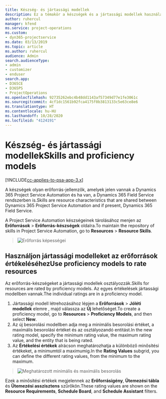 ```yaml
---
title: Készség- és jártassági modellek
description: Ez a témakör a készségek és a jártassági modellek használatáról nyújt információkat.
author: ruhercul
manager: kfend
ms.service: project-operations
ms.custom:
- dyn365-projectservice
ms.date: 03/13/2019
ms.topic: article
ms.author: ruhercul
audience: Admin
search.audienceType:
- admin
- customizer
- enduser
search.app:
- D365CE
- D365PS
- ProjectOperations
ms.openlocfilehash: 92735262ebc4b48dd1143af57349d77e1fe3061c
ms.sourcegitcommit: 4cf1dc1561b92fca4175f0b3813133c5e63ce8e6
ms.translationtype: HT
ms.contentlocale: hu-HU
ms.lasthandoff: 10/28/2020
ms.locfileid: "4124191"
---
```

# <a name="skills-and-proficiency-models"></a><span data-ttu-id="02de0-103">Készség- és jártassági modellek</span><span class="sxs-lookup"><span data-stu-id="02de0-103">Skills and proficiency models</span></span>

[!INCLUDE[cc-applies-to-psa-app-3.x](../includes/cc-applies-to-psa-app-3x.md)]

<span data-ttu-id="02de0-104">A készségek olyan erőforrás-jellemzők, amelyek jelen vannak a Dynamics 365 Project Service Automation és ha van, a Dynamics 365 Field Service rendszerben is.</span><span class="sxs-lookup"><span data-stu-id="02de0-104">Skills are resource characteristics that are shared between Dynamics 365 Project Service Automation and if present, Dynamics 365 Field Service.</span></span> 

<span data-ttu-id="02de0-105">A Project Service Automation készségeinek tárolásához menjen az **Erőforrások** \> **Erőforrás-készségek** oldalra.</span><span class="sxs-lookup"><span data-stu-id="02de0-105">To maintain the repository of skills in Project Service Automation, go to **Resources** \> **Resource Skills**.</span></span> 

> ![Erőforrás képességei](media/Resource-Management-image84.png)

## <a name="use-proficiency-models-to-rate-resources"></a><span data-ttu-id="02de0-107">Használjon jártassági modelleket az erőforrások értékeléséhez</span><span class="sxs-lookup"><span data-stu-id="02de0-107">Use proficiency models to rate resources</span></span>

<span data-ttu-id="02de0-108">Az erőforrás-készségeket a jártassági modellek osztályozzák.</span><span class="sxs-lookup"><span data-stu-id="02de0-108">Skills for resources are rated by proficiency models.</span></span> <span data-ttu-id="02de0-109">Az egyes értékelések jártassági modellben vannak.</span><span class="sxs-lookup"><span data-stu-id="02de0-109">The individual ratings are in a proficiency model.</span></span> 

1. <span data-ttu-id="02de0-110">Jártassági modell létrehozásához lépjen a **Erőforrások** \> **Jóléti modellek** elemre , majd válassza az **Új** lehetőséget.</span><span class="sxs-lookup"><span data-stu-id="02de0-110">To create a proficiency model, go to **Resources** \> **Proficiency Models**, and then select **New**.</span></span>
2. <span data-ttu-id="02de0-111">Az új besorolási modellben adja meg a minimális besorolási értéket, a maximális besorolási értéket és az osztályozandó entitást.</span><span class="sxs-lookup"><span data-stu-id="02de0-111">In the new rating model, specify the minimum rating value, the maximum rating value, and the entity that is being rated.</span></span>
3. <span data-ttu-id="02de0-112">Az **Értékelési értékek** alrácson meghatározhatja a különböző minősítési értékeket, a minimumtól a maximumig.</span><span class="sxs-lookup"><span data-stu-id="02de0-112">In the **Rating Values** subgrid, you can define the different rating values, from the minimum to the maximum.</span></span>

> ![Meghatározott minimális és maximális besorolás](media/Resource-Management-image85.png)

<span data-ttu-id="02de0-114">Ezek a minősítési értékek megjelennek az **Erőforrásigény**, **Ütemezési tábla** és **Ütemezési asszisztens** szűrőkön.</span><span class="sxs-lookup"><span data-stu-id="02de0-114">These rating values are shown on the **Resource Requirements**, **Schedule Board**, and **Schedule Assistant** filters.</span></span>

